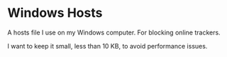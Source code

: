 # Windows Hosts
A hosts file I use on my Windows computer.
For blocking online trackers.

I want to keep it small, less than 10 KB, to avoid performance issues.

